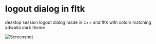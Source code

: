# logout dialog in fltk

desktop session logout dialog made in c++ and fltk with colors matching adwaita dark theme

![Screenshot](https://raw.githubusercontent.com/simargl/wmlogout/screenshots/wmlogout.png)
